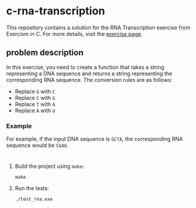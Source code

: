 # c-rna-transcription

This repository contains a solution for the RNA Transcription exercise from Exercism in C.
For more details, visit the [exercise page](https://exercism.org/tracks/c/exercises/rna-transcription).

## problem description

In this exercise, you need to create a function that takes a string representing a DNA sequence and returns a string representing the corresponding RNA sequence. The conversion rules are as follows:

- Replace `G` with `C`
- Replace `C` with `G`
- Replace `T` with `A`
- Replace `A` with `U`

### Example

For example, if the input DNA sequence is `GCTA`, the corresponding RNA sequence would be `CGAU`.

#

1. Build the project using `make`:
    ```
    make
    ```

2. Run the tests:
    ```
    ./test_rna.exe
    ```